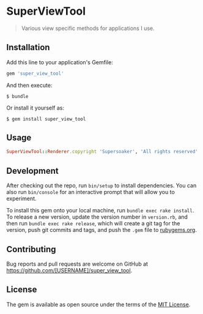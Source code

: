# SuperViewTool

> Various view specific methods for applications I use.

## Installation

Add this line to your application's Gemfile:

```ruby
gem 'super_view_tool'
```

And then execute:

    $ bundle

Or install it yourself as:

    $ gem install super_view_tool

## Usage

```ruby
SuperViewTool::Renderer.copyright 'Supersoaker', 'All rights reserved'
```

## Development

After checking out the repo, run `bin/setup` to install dependencies. You can also run `bin/console` for an interactive prompt that will allow you to experiment.

To install this gem onto your local machine, run `bundle exec rake install`. To release a new version, update the version number in `version.rb`, and then run `bundle exec rake release`, which will create a git tag for the version, push git commits and tags, and push the `.gem` file to [rubygems.org](https://rubygems.org).

## Contributing

Bug reports and pull requests are welcome on GitHub at https://github.com/[USERNAME]/super_view_tool.


## License

The gem is available as open source under the terms of the [MIT License](http://opensource.org/licenses/MIT).
